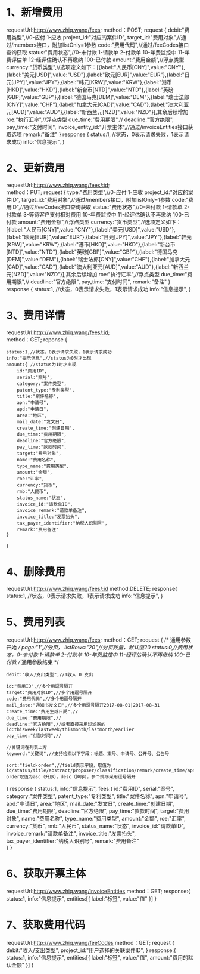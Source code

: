 # 1、新增费用
requestUrl:http://www.zhiq.wang/fees;
method：POST;
request {
    debit:"费用类型",//0-应付 1-应收
	project_id:"对应的案件ID",
	target_id:"费用对象",//通过/members接口，附加listOnly=1参数
	code:"费用代码",//通过/feeCodes接口查询获取
	status:"费用状态",//0-未付款 1-请款单 2-付款单 10-年费监控中 11-年费评估单 12-经评估确认不再缴纳 100-已付款
	amount:"费用金额",//浮点类型
	currency:"货币类型",//选项定义如下：[{label:"人民币[CNY]",value:"CNY"},{label:"美元[USD]",value:"USD"},{label:"欧元[EUR]",value:"EUR"},{label:"日元[JPY]",value:"JPY"},{label:"韩元[KRW]",value:"KRW"},{label:"港币[HKD]",value:"HKD"},{label:"新台币[NTD]",value:"NTD"},{label:"英磅[GBP]",value:"GBP"},{label:"德国马克[DEM]",value:"DEM"},{label:"瑞士法郎[CNY]",value:"CHF"},{label:"加拿大元[CAD]",value:"CAD"},{label:"澳大利亚元[AUD]",value:"AUD"},{label:"新西兰元[NZD]",value:"NZD"}],其余后续增加
	roe:"执行汇率",//浮点类型
	due_time:"费用期限",//
	deadline:"官方绝限",
	pay_time:"支付时间",
	invoice_entity_id:"开票主体",//通过/invoiceEntities接口获取选项
    remark:"备注"
}
response {
    status:1, //状态，0表示请求失败，1表示请求成功
    info:"信息提示",
}

# 2、更新费用
requestUrl:http://www.zhiq.wang/fees/:id;  
method：PUT;
request {
    type:"费用类型",//0-应付 1-应收
	project_id:"对应的案件ID",
	target_id:"费用对象",//通过/members接口，附加listOnly=1参数
	code:"费用ID",//通过/feeCodes接口查询获取
	status:"费用状态",//0-未付款 1-请款单 2-付款单 3-等待客户支付相对费用 10-年费监控中 11-经评估确认不再缴纳 100-已付款
	amount:"费用金额",//浮点类型
	currency:"货币类型",//选项定义如下：[{label:"人民币[CNY]",value:"CNY"},{label:"美元[USD]",value:"USD"},{label:"欧元[EUR]",value:"EUR"},{label:"日元[JPY]",value:"JPY"},{label:"韩元[KRW]",value:"KRW"},{label:"港币[HKD]",value:"HKD"},{label:"新台币[NTD]",value:"NTD"},{label:"英磅[GBP]",value:"GBP"},{label:"德国马克[DEM]",value:"DEM"},{label:"瑞士法郎[CNY]",value:"CHF"},{label:"加拿大元[CAD]",value:"CAD"},{label:"澳大利亚元[AUD]",value:"AUD"},{label:"新西兰元[NZD]",value:"NZD"}],其余后续增加
	roe:"执行汇率",//浮点类型
	due_time:"费用期限",//
	deadline:"官方绝限",
	pay_time:"支付时间",
    remark:"备注"
}
response {
    status:1, //状态，0表示请求失败，1表示请求成功
    info:"信息提示",
}

# 3、费用详情
requestUrl:http://www.zhiq.wang/fees/:id;  
method：GET;
reponse {

    status:1,//状态，0表示请求失败，1表示请求成功
    info:"提示信息",//status为0时才出现
    amount:{ //status为1时才出现
		id:"费用ID",
		serial:"案号",
		category:"案件类型",
		patent_type:"专利类型",
		title:"案件名称",
		apn:"申请号",
		apd:"申请日",
		area:"地区",
		mail_date:"发文日",
		create_time:"创建日期",
		due_time:"费用期限",
		deadline:"官方绝限",
		pay_time:"款款时间",
		target:"费用对象",
		name:"费用名称",
		type_name:"费用类型",
		amount:"金额",
		roe:"汇率",
		currency:"货币",
		rmb:"人民币",
		status_name:"状态",
		invoice_id:"请款单ID",
		invoice_remark:"请款单备注",
		invoice_title:"发票抬头",
		tax_payer_identifier:"纳税人识别号",
		remark:"费用备注"
    }
}
						
# 4、删除费用
requestUrl:http://www.zhiq.wang/fees/:id
method:DELETE;
response{
    status:1, //状态，0表示请求失败，1表示请求成功
    info:"信息提示",
}


# 5、费用列表
requestUrl:http://www.zhiq.wang/fees;
method：GET;
request {
    /* 通用参数开始 */
    page:"1",//分页，
    listRows:"20",//分页数量，默认值20
    status:0,//费用状态，0-未付款 1-请款单 2-付款单  10-年费监控中 11-经评估确认不再缴纳 100-已付款
    /* 通用参数结束 */
	
	debit:"收入/支出类型",//1收入 0 支出

    id:"费用ID",//多个用逗号隔开
	target:"费用对象ID",//多个用逗号隔开
	code:"费用代码",//多个用逗号隔开
	mail_date:"通知书发文日",//多个用逗号隔开2017-08-01|2017-08-31
    create_time:"费用生成日期",//
	due_time:"费用期限",//
	deadline:"官方绝限",//或者直接采用过滤器的id:thisweek/lastweek/thismonth/lastmonth/earlier
	pay_time:"付款时间",//

    //关键词在列表上方
    keyword:"关键词",//支持检索以下字段：标题、案号、申请号、公开号、公告号
	
    sort:"field-order",//field表示字段，取值为id/status/title/abstract/proposer/classification/remark/create_time/apn/apd/public_date/public_number/issue_date/issue_number/progress/branch/ipr/agency/agent/agencey_serial order取值为asc（升序），desc（降序），多个排序采用逗号隔开
}
response {
    status:1,
    info:"信息提示",
    fees:{
        id:"费用ID",
		serial:"案号",
		category:"案件类型",
		patent_type:"专利类型",
		title:"案件名称",
		apn:"申请号",
		apd:"申请日",
		area:"地区",
		mail_date:"发文日",
		create_time:"创建日期",
		due_time:"费用期限",
		deadline:"官方绝限",
		pay_time:"款款时间",
		target:"费用对象",
		name:"费用名称",
		type_name:"费用类型",
		amount:"金额",
		roe:"汇率",
		currency:"货币",
		rmb:"人民币",
		status_name:"状态",
		invoice_id:"请款单ID",
		invoice_remark:"请款单备注",
		invoice_title:"发票抬头",
		tax_payer_identifier:"纳税人识别号",
		remark:"费用备注"		
    }
}

# 6、获取开票主体
requestUrl:http://www.zhiq.wang/invoiceEntities
method：GET;
response:{
	status:1,
    info:"信息提示",
	entities:[{
		label:"标签",
		value:"值"
	}]
}

# 7、获取费用代码
requestUrl:http://www.zhiq.wang/feeCodes
method：GET;
request {
    debit:"收入/支出类型",
	project_id:"用户选择的关联案件ID",
}
response:{
	status:1,
    info:"信息提示",
	entities:[{
		label:"标签",
		value:"值",
		amount:"费用的默认金额"
	}]
}

